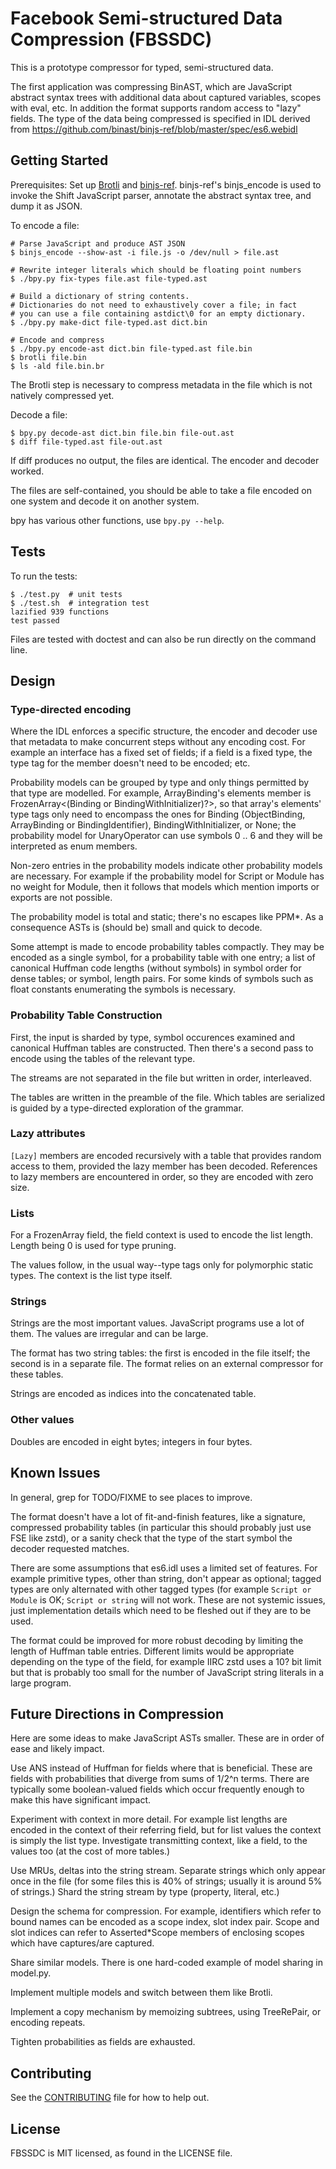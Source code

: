 # Facebook Semi-structured Data Compression (FBSSDC)

This is a prototype compressor for typed, semi-structured data.

The first application was compressing BinAST, which are JavaScript
abstract syntax trees with additional data about captured variables,
scopes with eval, etc. In addition the format supports random access
to "lazy" fields. The type of the data being compressed is specified
in IDL derived from
https://github.com/binast/binjs-ref/blob/master/spec/es6.webidl

## Getting Started

Prerequisites: Set up [Brotli](https://github.com/google/brotli) and
[binjs-ref](https://github.com/binast/binjs-ref). binjs-ref's
binjs_encode is used to invoke the Shift JavaScript parser, annotate
the abstract syntax tree, and dump it as JSON.

To encode a file:

````
# Parse JavaScript and produce AST JSON
$ binjs_encode --show-ast -i file.js -o /dev/null > file.ast

# Rewrite integer literals which should be floating point numbers
$ ./bpy.py fix-types file.ast file-typed.ast

# Build a dictionary of string contents.
# Dictionaries do not need to exhaustively cover a file; in fact
# you can use a file containing astdict\0 for an empty dictionary.
$ ./bpy.py make-dict file-typed.ast dict.bin

# Encode and compress
$ ./bpy.py encode-ast dict.bin file-typed.ast file.bin
$ brotli file.bin
$ ls -ald file.bin.br
````

The Brotli step is necessary to compress metadata in the file which is
not natively compressed yet.

Decode a file:

```
$ bpy.py decode-ast dict.bin file.bin file-out.ast
$ diff file-typed.ast file-out.ast
```

If diff produces no output, the files are identical. The encoder and
decoder worked.

The files are self-contained, you should be able to take a file
encoded on one system and decode it on another system.

bpy has various other functions, use `bpy.py --help`.

## Tests

To run the tests:

````
$ ./test.py  # unit tests
$ ./test.sh  # integration test
lazified 939 functions
test passed
````

Files are tested with doctest and can also be run directly on the
command line.

## Design

### Type-directed encoding

Where the IDL enforces a specific structure, the encoder and decoder
use that metadata to make concurrent steps without any encoding cost.
For example an interface has a fixed set of fields; if a field is a
fixed type, the type tag for the member doesn't need to be encoded;
etc.

Probability models can be grouped by type and only things permitted by
that type are modelled. For example, ArrayBinding's elements member is
FrozenArray<(Binding or BindingWithInitializer)?>, so that array's
elements' type tags only need to encompass the ones for Binding
(ObjectBinding, ArrayBinding or BindingIdentifier),
BindingWithInitializer, or None; the probability model for
UnaryOperator can use symbols 0 .. 6 and they will be interpreted as
enum members.

Non-zero entries in the probability models indicate other probability
models are necessary. For example if the probability model for Script
or Module has no weight for Module, then it follows that models which
mention imports or exports are not possible.

The probability model is total and static; there's no escapes like
PPM*. As a consequence ASTs is (should be) small and quick to decode.

Some attempt is made to encode probability tables compactly. They may
be encoded as a single symbol, for a probability table with one entry;
a list of canonical Huffman code lengths (without symbols) in symbol
order for dense tables; or symbol, length pairs. For some kinds of
symbols such as float constants enumerating the symbols is necessary.

### Probability Table Construction

First, the input is sharded by type, symbol occurences examined and
canonical Huffman tables are constructed. Then there's a second pass
to encode using the tables of the relevant type.

The streams are not separated in the file but written in order,
interleaved.

The tables are written in the preamble of the file. Which tables are
serialized is guided by a type-directed exploration of the grammar.

### Lazy attributes

`[Lazy]` members are encoded recursively with a table that provides
random access to them, provided the lazy member has been decoded.
References to lazy members are encountered in order, so they are
encoded with zero size.

### Lists

For a FrozenArray field, the field context is used to encode the list
length. Length being 0 is used for type pruning.

The values follow, in the usual way--type tags only for polymorphic
static types. The context is the list type itself.

### Strings

Strings are the most important values. JavaScript programs use a lot
of them. The values are irregular and can be large.

The format has two string tables: the first is encoded in the file
itself; the second is in a separate file. The format relies on an
external compressor for these tables.

Strings are encoded as indices into the concatenated table.

### Other values

Doubles are encoded in eight bytes; integers in four bytes.

## Known Issues

In general, grep for TODO/FIXME to see places to improve.

The format doesn't have a lot of fit-and-finish features, like a
signature, compressed probability tables (in particular this should
probably just use FSE like zstd), or a sanity check that the type of
the start symbol the decoder requested matches.

There are some assumptions that es6.idl uses a limited set of
features. For example primitive types, other than string, don't appear
as optional; tagged types are only alternated with other tagged types
(for example `Script or Module` is OK; `Script or string` will not
work. These are not systemic issues, just implementation details which
need to be fleshed out if they are to be used.

The format could be improved for more robust decoding by limiting the
length of Huffman table entries. Different limits would be appropriate
depending on the type of the field, for example IIRC zstd uses a 10?
bit limit but that is probably too small for the number of JavaScript
string literals in a large program.

## Future Directions in Compression

Here are some ideas to make JavaScript ASTs smaller. These are in
order of ease and likely impact.

Use ANS instead of Huffman for fields where that is beneficial. These
are fields with probabilities that diverge from sums of 1/2^n terms.
There are typically some boolean-valued fields which occur frequently
enough to make this have significant impact.

Experiment with context in more detail. For example list lengths are
encoded in the context of their referring field, but for list values
the context is simply the list type. Investigate transmitting context,
like a field, to the values too (at the cost of more tables.)

Use MRUs, deltas into the string stream. Separate strings which only
appear once in the file (for some files this is 40% of strings;
usually it is around 5% of strings.) Shard the string stream by type
(property, literal, etc.)

Design the schema for compression. For example, identifiers which
refer to bound names can be encoded as a scope index, slot index pair.
Scope and slot indices can refer to Asserted*Scope members of
enclosing scopes which have captures/are captured.

Share similar models. There is one hard-coded example of model sharing
in model.py.

Implement multiple models and switch between them like Brotli.

Implement a copy mechanism by memoizing subtrees, using TreeRePair, or
encoding repeats.

Tighten probabilities as fields are exhausted.

## Contributing

See the [CONTRIBUTING](CONTRIBUTING.md) file for how to help out.

## License

FBSSDC is MIT licensed, as found in the LICENSE file.
